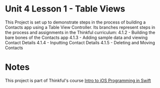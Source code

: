 # Unit 4 Lesson 1 - Table Views

This Project is set up to demonstrate steps in the process of building a Contacts app using a Table View Controller. Its branches represent steps in the process and assignments in the Thinkful curriculum:
4.1.2 - Building the bare bones of the Contacts app
4.1.3 - Adding sample data and viewing Contact Details
4.1.4 - Inputting Contact Details
4.1.5 - Deleting and Moving Contacts

# Notes

This project is part of Thinkful's course [Intro to iOS Programming in Swift](http://thinkful.com)